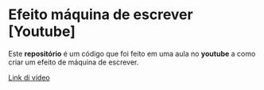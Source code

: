 # Efeito máquina de escrever __[Youtube]__

Este **repositório** é um código que foi feito em uma aula no **youtube** 
a como criar um efeito de máquina de escrever.

[Link di vídeo](https://www.youtube.com/watch?v=sf6SchsLRZQ&t=11s)
